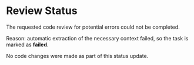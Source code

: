 # Review Status

The requested code review for potential errors could not be completed.

Reason: automatic extraction of the necessary context failed, so the task is marked as **failed**.

No code changes were made as part of this status update.
